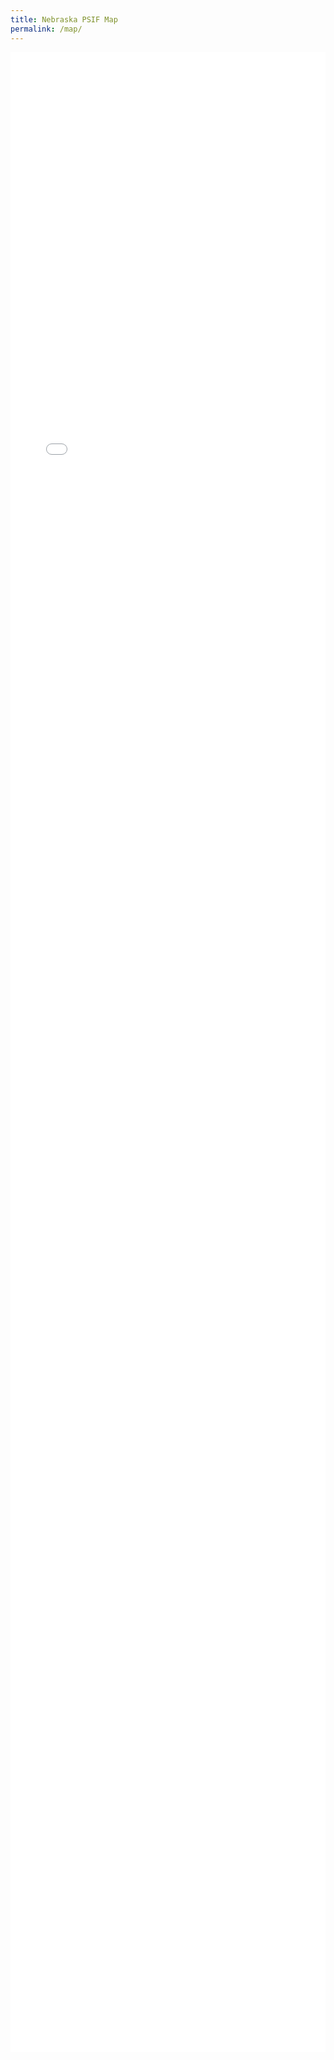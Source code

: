 ```yaml
---
title: Nebraska PSIF Map
permalink: /map/
---
```


<iframe
  src="/maps/Nebraska_PSIF.html"
  style="width:100%; height:80vh; border:none;"
  loading="lazy">
</iframe>

